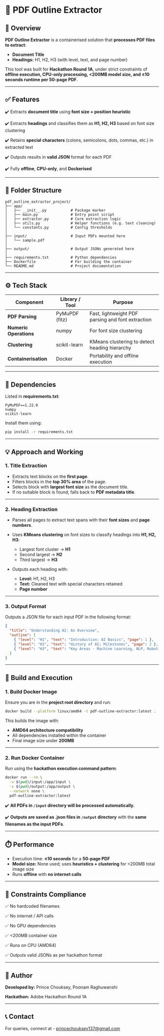 # 📝 **PDF Outline Extractor**

## 🚀 **Overview**

**PDF Outline Extractor** is a containerised solution that **processes PDF files to extract**:

* **Document Title**
* **Headings:** H1, H2, H3 (with level, text, and page number)

This tool was built for **Hackathon Round 1A**, under strict constraints of **offline execution, CPU-only processing, <200MB model size, and ≤10 seconds runtime per 50-page PDF**.

---

## ✅ **Features**

✔️ Extracts **document title** using **font size + position heuristic**

✔️ Extracts **headings** and classifies them as **H1, H2, H3** based on font size clustering

✔️ Retains **special characters** (colons, semicolons, dots, commas, etc.) in extracted text

✔️ Outputs results in **valid JSON** format for each PDF

✔️ Fully **offline**, **CPU-only**, and **Dockerised**

---

## 📂 **Folder Structure**

```
pdf_outline_extractor_project/
├── app/
│   ├── __init__.py           # Package marker
│   ├── main.py               # Entry point script
│   ├── extractor.py          # Core extraction logic
│   ├── utils.py              # Helper functions (e.g. text cleaning)
│   └── constants.py          # Config thresholds
│
├── input/                    # Input PDFs mounted here
│   └── sample.pdf
│
├── output/                   # Output JSONs generated here
│
├── requirements.txt          # Python dependencies
├── Dockerfile                # For building the container
└── README.md                 # Project documentation
```

---

## ⚙️ **Tech Stack**

| **Component**          | **Library / Tool** | **Purpose**                                       |
| ---------------------- | ------------------ | ------------------------------------------------- |
| **PDF Parsing**        | PyMuPDF (fitz)     | Fast, lightweight PDF parsing and font extraction |
| **Numeric Operations** | numpy              | For font size clustering                          |
| **Clustering**         | scikit-learn       | KMeans clustering to detect heading hierarchy     |
| **Containerisation**   | Docker             | Portability and offline execution                 |

---

## 🔧 **Dependencies**

Listed in **requirements.txt**:

```
PyMuPDF==1.22.0
numpy
scikit-learn
```

Install them using:

```bash
pip install -r requirements.txt
```

---

## 💡 **Approach and Working**

### **1. Title Extraction**

* Extracts text blocks on the **first page**.
* Filters blocks in the **top 30% area** of the page.
* Selects block with **largest font size** as the document title.
* If no suitable block is found, falls back to **PDF metadata title**.

---

### **2. Heading Extraction**

* Parses all pages to extract text spans with their **font sizes** and **page numbers**.
* Uses **KMeans clustering** on font sizes to classify headings into **H1, H2, H3**:

  * Largest font cluster → **H1**
  * Second largest → **H2**
  * Third largest → **H3**
* Outputs each heading with:

  * **Level:** H1, H2, H3
  * **Text:** Cleaned text with special characters retained
  * **Page number**

---

### **3. Output Format**

Outputs a JSON file for each input PDF in the following format:

```json
{
  "title": "Understanding AI: An Overview",
  "outline": [
    { "level": "H1", "text": "Introduction: AI Basics", "page": 1 },
    { "level": "H2", "text": "History of AI; Milestones", "page": 2 },
    { "level": "H3", "text": "Key Areas - Machine Learning, NLP, Robotics", "page": 3 }
  ]
}
```

---

## 🐳 **Build and Execution**

### **1. Build Docker Image**

Ensure you are in the **project root directory** and run:

```bash
docker build --platform linux/amd64 -t pdf-outline-extractor:latest .
```

This builds the image with:

* **AMD64 architecture compatibility**
* All dependencies installed within the container
* Final image size under **200MB**

---

### **2. Run Docker Container**

Run using the **hackathon execution command pattern**:

```bash
docker run --rm \
  -v $(pwd)/input:/app/input \
  -v $(pwd)/output:/app/output \
  --network none \
  pdf-outline-extractor:latest
```

✔️ **All PDFs in `/input` directory will be processed automatically.**

✔️ **Outputs are saved as .json files in `/output` directory** with the **same filenames as the input PDFs**.

---

## ⏱️ **Performance**

* Execution time: **≤10 seconds** for a **50-page PDF**
* **Model size:** None used; uses **heuristics + clustering** for <200MB total image size
* Runs **offline** with **no internet calls**

---

## 🚫 **Constraints Compliance**

✅ No hardcoded filenames

✅ No internet / API calls

✅ No GPU dependencies

✅ <200MB container size

✅ Runs on CPU (AMD64)

✅ Outputs valid JSONs as per hackathon format

---

## 👤 **Author**

**Developed by:**  Prince Chouksey, Poonam Raghuwanshi 

**Hackathon:**     Adobe Hackathon Round 1A



---

## 📞 **Contact**

For queries, connect at -  princechouksey137@gmail.com
